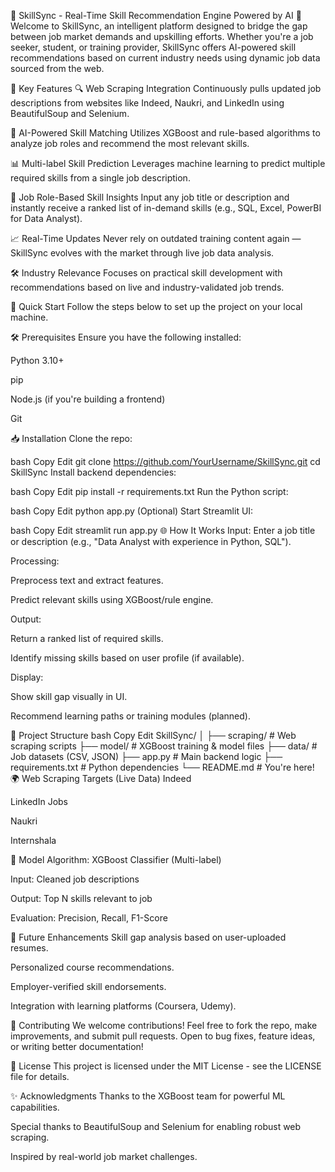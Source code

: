 🚀 SkillSync - Real-Time Skill Recommendation Engine Powered by AI 🤖
Welcome to SkillSync, an intelligent platform designed to bridge the gap between job market demands and upskilling efforts. Whether you're a job seeker, student, or training provider, SkillSync offers AI-powered skill recommendations based on current industry needs using dynamic job data sourced from the web.

🌟 Key Features
🔍 Web Scraping Integration
Continuously pulls updated job descriptions from websites like Indeed, Naukri, and LinkedIn using BeautifulSoup and Selenium.

🧠 AI-Powered Skill Matching
Utilizes XGBoost and rule-based algorithms to analyze job roles and recommend the most relevant skills.

📊 Multi-label Skill Prediction
Leverages machine learning to predict multiple required skills from a single job description.

💼 Job Role-Based Skill Insights
Input any job title or description and instantly receive a ranked list of in-demand skills (e.g., SQL, Excel, PowerBI for Data Analyst).

📈 Real-Time Updates
Never rely on outdated training content again — SkillSync evolves with the market through live job data analysis.

🛠️ Industry Relevance
Focuses on practical skill development with recommendations based on live and industry-validated job trends.

🚀 Quick Start
Follow the steps below to set up the project on your local machine.

🛠️ Prerequisites
Ensure you have the following installed:

Python 3.10+

pip

Node.js (if you're building a frontend)

Git

📥 Installation
Clone the repo:

bash
Copy
Edit
git clone https://github.com/YourUsername/SkillSync.git
cd SkillSync
Install backend dependencies:

bash
Copy
Edit
pip install -r requirements.txt
Run the Python script:

bash
Copy
Edit
python app.py
(Optional) Start Streamlit UI:

bash
Copy
Edit
streamlit run app.py
🌐 How It Works
Input: Enter a job title or description (e.g., "Data Analyst with experience in Python, SQL").

Processing:

Preprocess text and extract features.

Predict relevant skills using XGBoost/rule engine.

Output:

Return a ranked list of required skills.

Identify missing skills based on user profile (if available).

Display:

Show skill gap visually in UI.

Recommend learning paths or training modules (planned).

📂 Project Structure
bash
Copy
Edit
SkillSync/
│
├── scraping/                 # Web scraping scripts
├── model/                    # XGBoost training & model files
├── data/                     # Job datasets (CSV, JSON)
├── app.py                    # Main backend logic
├── requirements.txt          # Python dependencies
└── README.md                 # You're here!
🌍 Web Scraping Targets (Live Data)
Indeed

LinkedIn Jobs

Naukri

Internshala

🧪 Model
Algorithm: XGBoost Classifier (Multi-label)

Input: Cleaned job descriptions

Output: Top N skills relevant to job

Evaluation: Precision, Recall, F1-Score

🧠 Future Enhancements
Skill gap analysis based on user-uploaded resumes.

Personalized course recommendations.

Employer-verified skill endorsements.

Integration with learning platforms (Coursera, Udemy).

🤝 Contributing
We welcome contributions!
Feel free to fork the repo, make improvements, and submit pull requests. Open to bug fixes, feature ideas, or writing better documentation!

📜 License
This project is licensed under the MIT License - see the LICENSE file for details.

✨ Acknowledgments
Thanks to the XGBoost team for powerful ML capabilities.

Special thanks to BeautifulSoup and Selenium for enabling robust web scraping.

Inspired by real-world job market challenges.

